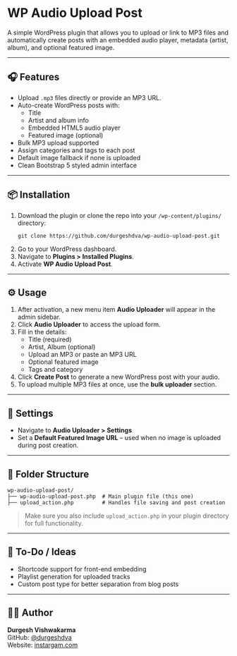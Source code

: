 # WP Audio Upload Post

A simple WordPress plugin that allows you to upload or link to MP3 files and automatically create posts with an embedded audio player, metadata (artist, album), and optional featured image.

---

## 🎧 Features

- Upload `.mp3` files directly or provide an MP3 URL.
- Auto-create WordPress posts with:
  - Title
  - Artist and album info
  - Embedded HTML5 audio player
  - Featured image (optional)
- Bulk MP3 upload supported
- Assign categories and tags to each post
- Default image fallback if none is uploaded
- Clean Bootstrap 5 styled admin interface

---

## 📦 Installation

1. Download the plugin or clone the repo into your `/wp-content/plugins/` directory:
   ```
   git clone https://github.com/durgeshdva/wp-audio-upload-post.git
   ```
2. Go to your WordPress dashboard.
3. Navigate to **Plugins > Installed Plugins**.
4. Activate **WP Audio Upload Post**.

---

## ⚙️ Usage

1. After activation, a new menu item **Audio Uploader** will appear in the admin sidebar.
2. Click **Audio Uploader** to access the upload form.
3. Fill in the details:
   - Title (required)
   - Artist, Album (optional)
   - Upload an MP3 or paste an MP3 URL
   - Optional featured image
   - Tags and category
4. Click **Create Post** to generate a new WordPress post with your audio.
5. To upload multiple MP3 files at once, use the **bulk uploader** section.

---

## 🔧 Settings

- Navigate to **Audio Uploader > Settings**
- Set a **Default Featured Image URL** – used when no image is uploaded during post creation.

---

## 📂 Folder Structure

```
wp-audio-upload-post/
├── wp-audio-upload-post.php  # Main plugin file (this one)
├── upload_action.php         # Handles file saving and post creation
```

> Make sure you also include `upload_action.php` in your plugin directory for full functionality.

---

## 🚀 To-Do / Ideas

- Shortcode support for front-end embedding
- Playlist generation for uploaded tracks
- Custom post type for better separation from blog posts

---

## 🧑‍💻 Author

**Durgesh Vishwakarma**  
GitHub: [@durgeshdva](https://github.com/durgeshdva)  
Website: [instargam.com](https://instagramc.om/durgesh.3121)
